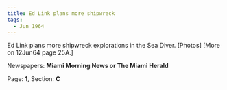 ```yaml
---  
title: Ed Link plans more shipwreck  
tags:  
  - Jun 1964  
---  
```

  
Ed Link plans more shipwreck explorations in the Sea Diver. [Photos] [More on 12Jun64 page 25A.]  
  
Newspapers: **Miami Morning News or The Miami Herald**  
  
Page: **1**, Section: **C** 

